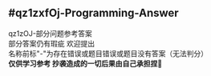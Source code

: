 #qz1zxfOj-Programming-Answer
---
qz1zOJ-部分问题参考答案    
部分答案仍有瑕疵 欢迎提出     
名称前标"-"为存在错误或题目错误或题目没有答案（无法判分）    
**仅供学习参考 抄袭造成的一切后果由自己承担捏🤗**
